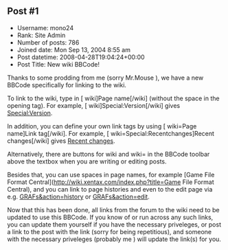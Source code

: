 ## Post #1
- Username: mono24
- Rank: Site Admin
- Number of posts: 786
- Joined date: Mon Sep 13, 2004 8:55 am
- Post datetime: 2008-04-28T19:04:24+00:00
- Post Title: New wiki BBCode!

Thanks to some prodding from me (sorry Mr.Mouse  ), we have a new BBCode specifically for linking to the wiki.

To link to the wiki, type in [ wiki]Page name[/wiki] (without the space in the opening tag). For example, [ wiki]Special:Version[/wiki] gives [Special:Version](http://wiki.xentax.com/index.php?title=Special:Version).

In addition, you can define your own link tags by using [ wiki=Page name]Link tag[/wiki]. For example, [ wiki=Special:Recentchanges]Recent changes[/wiki] gives [Recent changes](http://wiki.xentax.com/index.php?title=Special:Recentchanges).

Alternatively, there are buttons for wiki and wiki= in the BBCode toolbar above the textbox when you are writing or editing posts.

Besides that, you can use spaces in page names, for example [Game File Format Central](http://wiki.xentax.com/index.php?title=Game File Format Central), and you can link to page histories and even to the edit page via e.g. [GRAFs&action=history](http://wiki.xentax.com/index.php?title=GRAFs&action=history) or [GRAFs&action=edit](http://wiki.xentax.com/index.php?title=GRAFs&action=edit).

Now that this has been done, all links from the forum to the wiki need to be updated to use this BBCode. If you know of or run across any such links, you can update them yourself if you have the necessary priveleges, or post a link to the post with the link (sorry for being repetitious), and someone with the necessary priveleges (probably me  ) will update the link(s) for you.
